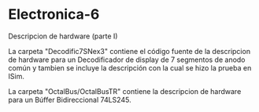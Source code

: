 # Electronica-6
Descripcion de hardware (parte I)

La carpeta "Decodific7SNex3" contiene el código fuente de la descripcion de hardware para un Decodificador de display de 7 
segmentos de anodo común y tambien se incluye la descripción con la cual se hizo la prueba en ISim.

La carpeta "OctalBus/OctalBusTR" contiene la descripcion de hardware para un Búffer Bidireccional 74LS245.
